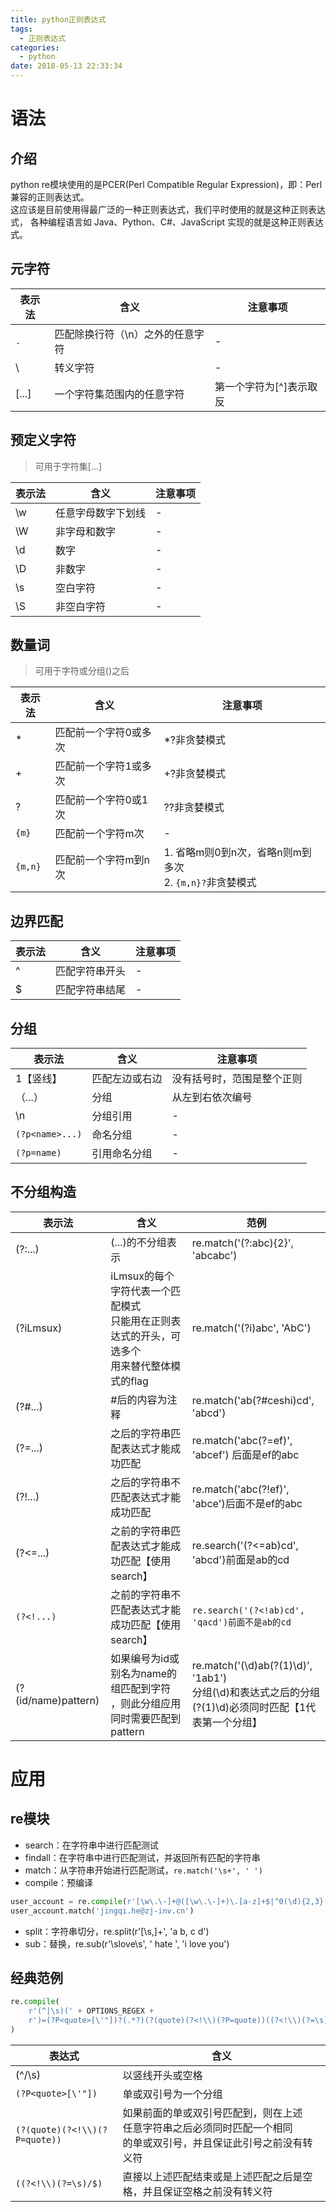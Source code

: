 ```yaml
---
title: python正则表达式
tags:
  - 正则表达式
categories:
  - python
date: 2018-05-13 22:33:34
---
```


# 语法
## 介绍
python re模块使用的是PCER(Perl Compatible Regular Expression)，即：Perl 兼容的正则表达式。  
这应该是目前使用得最广泛的一种正则表达式，我们平时使用的就是这种正则表达式， 各种编程语言如 Java、Python、C#、JavaScript 实现的就是这种正则表达式。
## 元字符
| 表示法 |               含义               |         注意事项        |
|--------|----------------------------------|-------------------------|
| `.`    | 匹配除换行符（\n）之外的任意字符 | -                       |
| \      | 转义字符                         | -                       |
| [...]  | 一个字符集范围内的任意字符       | 第一个字符为[^]表示取反 |

## 预定义字符
>可用于字符集[...]

| 表示法 |        含义        | 注意事项 |
|--------|--------------------|----------|
| \w     | 任意字母数字下划线 | -        |
| \W     | 非字母和数字       | -        |
| \d     | 数字               | -        |
| \D     | 非数字             | -        |
| \s     | 空白字符           | -        |
| \S     | 非空白字符         | -        |

## 数量词
>可用于字符或分组()之后

| 表示法 |          含义         |                       注意事项                       |
|--------|-----------------------|------------------------------------------------------|
| *      | 匹配前一个字符0或多次 | *?非贪婪模式                                         |
| +      | 匹配前一个字符1或多次 | +?非贪婪模式                                         |
| ?      | 匹配前一个字符0或1次  | ??非贪婪模式                                         |
| `{m}`    | 匹配前一个字符m次     | -                                                    |
| `{m,n}`  | 匹配前一个字符m到n次  | 1. 省略m则0到n次，省略n则m到多次 <br>2. `{m,n}?`非贪婪模式 |

## 边界匹配
| 表示法 |      含义      | 注意事项 |
|--------|----------------|----------|
| ^      | 匹配字符串开头 | -        |
| $      | 匹配字符串结尾 | -        |

## 分组
|     表示法      |      含义      |          注意事项          |
|-----------------|----------------|----------------------------|
| 1【竖线】       | 匹配左边或右边 | 没有括号时，范围是整个正则 |
| （...）         | 分组           | 从左到右依次编号           |
| \n              | 分组引用       | -                          |
| `(?p<name>...)` | 命名分组     | -                          |
| `(?p=name)`     | 引用命名分组 | -                          |

## 不分组构造
|       表示法        |                                               含义                                               |                                                    范例                                                   |
|---------------------|--------------------------------------------------------------------------------------------------|-----------------------------------------------------------------------------------------------------------|
| (?:...)             | (...)的不分组表示                                                                                | re.match('(?:abc){2}', 'abcabc')                                                                          |
| (?iLmsux)           | iLmsux的每个字符代表一个匹配模式<br>只能用在正则表达式的开头，可选多个<br>用来替代整体模式的flag | re.match('(?i)abc', 'AbC')                                                                                |
| (?#...)             | #后的内容为注释                                                                                  | re.match('ab(?#ceshi)cd', 'abcd')                                                                         |
| (?=...)             | 之后的字符串匹配表达式才能成功匹配                                                               | re.match('abc(?=ef)', 'abcef') 后面是ef的abc                                                              |
| (?!...)             | 之后的字符串不匹配表达式才能成功匹配                                                             | re.match('abc(?!ef)', 'abce')后面不是ef的abc                                                              |
| (?<=...)            | 之前的字符串匹配表达式才能成功匹配【使用search】                                                 | re.search('(?<=ab)cd', 'abcd')前面是ab的cd                                                                |
| `(?<!...)`          | 之前的字符串不匹配表达式才能成功匹配【使用search】                                               | `re.search('(?<!ab)cd', 'qacd')前面不是ab的cd`                                                            |
| (?(id/name)pattern) | 如果编号为id或别名为name的组匹配到字符<br>，则此分组应用同时需要匹配到pattern                    | re.match('(\d)ab(?(1)\d)', '1ab1')<br>  分组(\d)和表达式之后的分组(?(1)\d)必须同时匹配【1代表第一个分组】 |

# 应用
## re模块
* search：在字符串中进行匹配测试
* findall：在字符串中进行匹配测试，并返回所有匹配的字符串
* match：从字符串开始进行匹配测试，`re.match('\s+', ' ')`
* compile：预编译

```python
user_account = re.compile(r'[\w\.\-]+@([\w\.\-]+)\.[a-z]+$|^0(\d){2,3}(\d){8}$|^1(\d){10}$')
user_account.match('jingqi.he@zj-inv.cn')
```

* split：字符串切分，re.split(r'[\s\,]+', 'a b, c d')
* sub：替换，re.sub(r'\slove\s', ' hate ', 'i love you')

## 经典范例
```python
re.compile(
    r'(^|\s)(' + OPTIONS_REGEX +
    r')=(?P<quote>[\'"])?(.*?)(?(quote)(?<!\\)(?P=quote))((?<!\\)(?=\s)|$)'
)
```

|            表达式             |                                                           含义                                                           |
|-------------------------------|--------------------------------------------------------------------------------------------------------------------------|
| (^/\s)                        | 以竖线开头或空格                                                                                                         |
| `(?P<quote>[\'"])`            | 单或双引号为一个分组                                                                                                     |
| `(?(quote)(?<!\\)(?P=quote))` | 如果前面的单或双引号匹配到，则在上述<br>任意字符串之后必须同时匹配一个相同<br>的单或双引号，并且保证此引号之前没有转义符 |
| ```((?<!\\)(?=\s)/$)```       | 直接以上述匹配结束或是上述匹配之后是空格，并且保证空格之前没有转义符                                                     |
